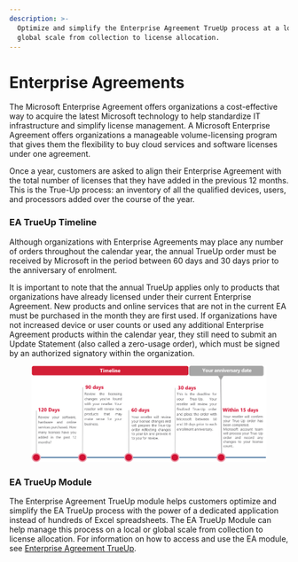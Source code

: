 ```yaml
---
description: >-
  Optimize and simplify the Enterprise Agreement TrueUp process at a local or
  global scale from collection to license allocation.
---
```


# Enterprise Agreements

The Microsoft Enterprise Agreement offers organizations a cost-effective way to acquire the latest Microsoft technology to help standardize IT infrastructure and simplify license management. A Microsoft Enterprise Agreement offers organizations a manageable volume-licensing program that gives them the flexibility to buy cloud services and software licenses under one agreement.

Once a year, customers are asked to align their Enterprise Agreement with the total number of licenses that they have added in the previous 12 months. This is the True-Up process: an inventory of all the qualified devices, users, and processors added over the course of the year.

### **EA TrueUp Timeline**

Although organizations with Enterprise Agreements may place any number of orders throughout the calendar year, the annual TrueUp order must be received by Microsoft in the period between 60 days and 30 days prior to the anniversary of enrolment.

It is important to note that the annual TrueUp applies only to products that organizations have already licensed under their current Enterprise Agreement. New products and online services that are not in the current EA must be purchased in the month they are first used. If organizations have not increased device or user counts or used any additional Enterprise Agreement products within the calendar year, they still need to submit an Update Statement (also called a zero-usage order), which must be signed by an authorized signatory within the organization.

<figure><img src="../../../.gitbook/assets/image (765).png" alt=""><figcaption></figcaption></figure>

### EA TrueUp Module <a href="#pyracloud-ea-trueup-module" id="pyracloud-ea-trueup-module"></a>

The Enterprise Agreement TrueUp module helps customers optimize and simplify the EA TrueUp process with the power of a dedicated application instead of hundreds of Excel spreadsheets. The EA TrueUp Module can help manage this process on a local or global scale from collection to license allocation. For information on how to access and use the EA module, see [Enterprise Agreement TrueUp](enterprise-agreement-trueup.md).
